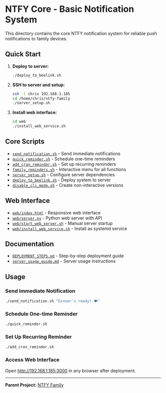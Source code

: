 # NTFY Core - Basic Notification System

This directory contains the core NTFY notification system for reliable push notifications to family devices.

## Quick Start

1. **Deploy to server:**
   ```bash
   ./deploy_to_beelink.sh
   ```

2. **SSH to server and setup:**
   ```bash
   ssh -l chris 192.168.1.185
   cd /home/chris/ntfy-family
   ./server_setup.sh
   ```

3. **Install web interface:**
   ```bash
   cd web
   ./install_web_service.sh
   ```

## Core Scripts

- [`send_notification.sh`](send_notification.sh) - Send immediate notifications
- [`quick_reminder.sh`](quick_reminder.sh) - Schedule one-time reminders  
- [`add_cron_reminder.sh`](add_cron_reminder.sh) - Set up recurring reminders
- [`family_reminders.sh`](family_reminders.sh) - Interactive menu for all functions
- [`server_setup.sh`](server_setup.sh) - Configure server dependencies
- [`deploy_to_beelink.sh`](deploy_to_beelink.sh) - Deploy system to server
- [`disable_cli_mode.sh`](disable_cli_mode.sh) - Create non-interactive versions

## Web Interface

- [`web/index.html`](web/index.html) - Responsive web interface
- [`web/server.py`](web/server.py) - Python web server with API
- [`web/start_web_server.sh`](web/start_web_server.sh) - Manual server startup
- [`web/install_web_service.sh`](web/install_web_service.sh) - Install as systemd service

## Documentation

- [`DEPLOYMENT_STEPS.md`](DEPLOYMENT_STEPS.md) - Step-by-step deployment guide
- [`server_usage_guide.md`](server_usage_guide.md) - Server usage instructions

## Usage

### Send Immediate Notification
```bash
./send_notification.sh "Dinner's ready! 🍽️"
```

### Schedule One-time Reminder
```bash
./quick_reminder.sh
```

### Set Up Recurring Reminder
```bash
./add_cron_reminder.sh
```

### Access Web Interface
Open http://192.168.1.185:3000 in any browser after deployment.

---

**Parent Project:** [NTFY Family](../README.md)